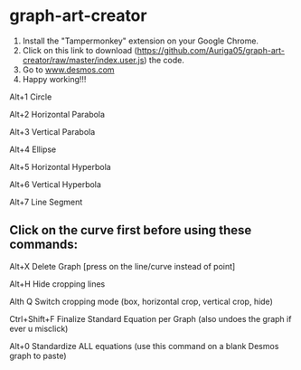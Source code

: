 # graph-art-creator
1. Install the "Tampermonkey" extension on your Google Chrome.
2. Click on this link to download (https://github.com/Auriga05/graph-art-creator/raw/master/index.user.js) the code.
3. Go to www.desmos.com
4. Happy working!!!

Alt+1 Circle

Alt+2 Horizontal Parabola

Alt+3 Vertical Parabola

Alt+4 Ellipse

Alt+5 Horizontal Hyperbola

Alt+6 Vertical Hyperbola

Alt+7 Line Segment

Click on the curve first before using these commands:
------------------

Alt+X Delete Graph [press on the line/curve instead of point]

Alt+H Hide cropping lines

Alth Q Switch cropping mode (box, horizontal crop, vertical crop, hide)

Ctrl+Shift+F Finalize Standard Equation per Graph (also undoes the graph if ever u misclick)

Alt+0 Standardize ALL equations (use this command on a blank Desmos graph to paste)
